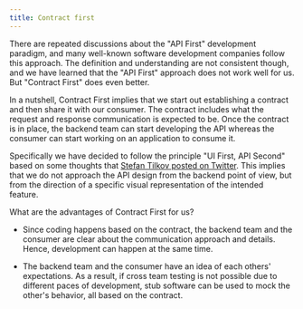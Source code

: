 ```yaml
---
title: Contract first
---
```


There are repeated discussions about the "API First" development paradigm, and many well-known software development companies follow this approach.
The definition and understanding are not consistent though, and we have learned that the "API First" approach does not work well for us.
But "Contract First" does even better.

In a nutshell, Contract First implies that we start out establishing a contract and then share it with our consumer.
The contract includes what the request and response communication is expected to be.
Once the contract is in place, the backend team can start developing the API whereas the consumer can start working on an application to consume it.

Specifically we have decided to follow the principle "UI First, API Second" based on some thoughts that [Stefan Tilkov posted on Twitter](https://twitter.com/stilkov/status/1250355396864176132). 
This implies that we do not approach the API design from the backend point of view, but from the direction of a specific visual representation of the intended feature.

What are the advantages of Contract First for us?

* Since coding happens based on the contract, the backend team and the consumer are clear about the communication approach and details.
Hence, development can happen at the same time.

* The backend team and the consumer have an idea of each others' expectations.
As a result, if cross team testing is not possible due to different paces of development, stub software can be used to mock the other's behavior, all based on the contract.
